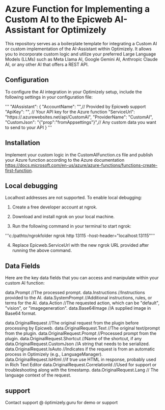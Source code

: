 ﻿# Azure Function for Implementing a Custom AI to the Epicweb AI-Assistant for Optimizely

This repository serves as a boilerplate template for integrating a Custom AI or custom implementation of the AI-Assistant within Optimizely. It allows you to incorporate custom logic and utilize your preferred Large Language Models (LLMs) such as Meta Llama AI, Google Gemini AI, Anthropic Claude AI, or any other AI that offers a REST API.

## Configuration

To configure the AI integration in your Optimizely setup, include the following settings in your configuration file:


'''
"AIAssistant": {
      "AccountName": "<epicweb accountname>",// Provided by Epicweb support
      "ApiKey": "<your key>", // Your API key for the Azure function
      "ServiceUrl": "https://<your azure instance>.azurewebsites.net/api/CustomAI", 
      "ProviderName": "CustomAI",
      "CustomJson": "{\"prop\":\"fromAppsettings\"}",// Any custom data you want to send to your API
      }
'''

## Installation

Implement your custom logic in the CustomAIFunction.cs file and publish your Azure function according to the Azure documentation https://docs.microsoft.com/en-us/azure/azure-functions/functions-create-first-function.

## Local debugging

Localhost addresses are not supported. To enable local debugging:

1. Create a free developer account at ngrok.

2. Download and install ngrok on your local machine.

3. Run the following command in your terminal to start ngrok:

'''c:/pathto/ngrokfolder ngrok http 13115 -host-header="localhost:13115"'''

4. Replace Epicweb.ServiceUrl with the new ngrok URL provided after running the above command.

## Data Fields

Here are the key data fields that you can access and manipulate within your custom AI function:

data.Prompt //The processed prompt.
data.Instructions //Instructions provided to the AI.
data.SystemPrompt //Additional instructions, rules, or terms for the AI.
data.Action //The requested action, which can be "default", "vision", or "imagegeneration".
data.Base64Image //A supplied image in Base64 format.

data.OriginalRequest //The original request from the plugin before processing by Epicweb.
data.OriginalRequest.Text //The original text/prompt from the plugin.
data.OriginalRequest.Prompt //Processed prompt from the plugin.
data.OriginalRequest.Shortcut //Name of the shortcut, if any
data.OriginalRequest.CustomJson //A string that needs to be serialized.
data.OriginalRequest.IsAuto //Indicates if the request is from an automatic process in Optimizely (e.g., LanguageManager).
data.OriginalRequest.IsHtml //if true use HTML in response, probably used in Rich Text Editor
data.OriginalRequest.CorrelationId //Used for support or troubleshooting along with the timestamp.
data.OriginalRequest.Lang // The language context of the request.

## support

Contact support @ óptimizely.guru for demo or support